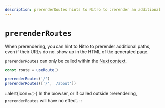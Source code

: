```yaml
---
description: prerenderRoutes hints to Nitro to prerender an additional route.
---
```


# `prerenderRoutes`

When prerendering, you can hint to Nitro to prerender additional paths, even if their URLs do not show up in the HTML of the generated page.

`prerenderRoutes` can only be called within the [Nuxt context](/docs/guide/going-further/nuxt-app#the-nuxt-context).

```js
const route = useRoute()

prerenderRoutes('/')
prerenderRoutes(['/', '/about'])
```

::alert{icon=👉}
In the browser, or if called outside prerendering, `prerenderRoutes` will have no effect.
::

